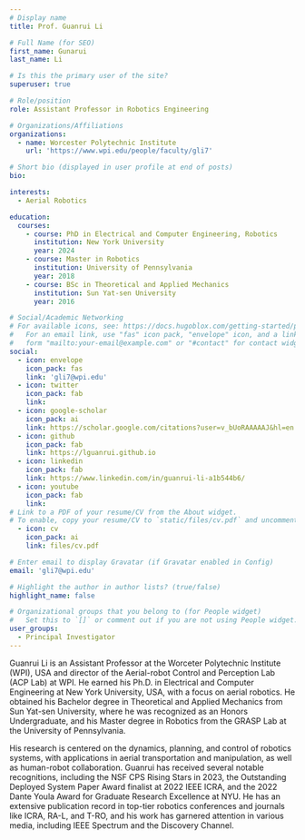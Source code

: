 ```yaml
---
# Display name
title: Prof. Guanrui Li

# Full Name (for SEO)
first_name: Gunarui
last_name: Li

# Is this the primary user of the site?
superuser: true

# Role/position
role: Assistant Professor in Robotics Engineering

# Organizations/Affiliations
organizations:
  - name: Worcester Polytechnic Institute
    url: 'https://www.wpi.edu/people/faculty/gli7'

# Short bio (displayed in user profile at end of posts)
bio: 

interests:
  - Aerial Robotics

education:
  courses:
    - course: PhD in Electrical and Computer Engineering, Robotics
      institution: New York University
      year: 2024
    - course: Master in Robotics
      institution: University of Pennsylvania
      year: 2018
    - course: BSc in Theoretical and Applied Mechanics
      institution: Sun Yat-sen University
      year: 2016

# Social/Academic Networking
# For available icons, see: https://docs.hugoblox.com/getting-started/page-builder/#icons
#   For an email link, use "fas" icon pack, "envelope" icon, and a link in the
#   form "mailto:your-email@example.com" or "#contact" for contact widget.
social:
  - icon: envelope
    icon_pack: fas
    link: 'gli7@wpi.edu'
  - icon: twitter
    icon_pack: fab
    link: 
  - icon: google-scholar
    icon_pack: ai
    link: https://scholar.google.com/citations?user=v_bUoRAAAAAJ&hl=en
  - icon: github
    icon_pack: fab
    link: https://lguanrui.github.io 
  - icon: linkedin
    icon_pack: fab
    link: https://www.linkedin.com/in/guanrui-li-a1b544b6/
  - icon: youtube
    icon_pack: fab
    link: 
# Link to a PDF of your resume/CV from the About widget.
# To enable, copy your resume/CV to `static/files/cv.pdf` and uncomment the lines below.
  - icon: cv
    icon_pack: ai
    link: files/cv.pdf

# Enter email to display Gravatar (if Gravatar enabled in Config)
email: 'gli7@wpi.edu'

# Highlight the author in author lists? (true/false)
highlight_name: false

# Organizational groups that you belong to (for People widget)
#   Set this to `[]` or comment out if you are not using People widget.
user_groups:
  - Principal Investigator
---
```

Guanrui Li is an Assistant Professor at the Worceter Polytechnic Institute (WPI), USA and director of the Aerial-robot Control and Perception Lab (ACP Lab) at WPI. He earned his Ph.D. in Electrical and Computer Engineering at New York University, USA, with a focus on aerial robotics. He obtained his Bachelor degree in Theoretical and Applied Mechanics from Sun Yat-sen University, where he was recognized as an Honors Undergraduate, and his Master degree in Robotics from the GRASP Lab at the University of Pennsylvania. 

His research is centered on the dynamics, planning, and control of robotics systems, with applications in aerial transportation and manipulation, as well as human-robot collaboration. Guanrui has received several notable recognitions, including the NSF CPS Rising Stars in 2023, the Outstanding Deployed System Paper Award finalist at 2022 IEEE ICRA, and the 2022 Dante Youla Award for Graduate Research Excellence at NYU. He has an extensive publication record in top-tier robotics conferences and journals like ICRA, RA-L, and T-RO, and his work has garnered attention in various media, including IEEE Spectrum and the Discovery Channel.
